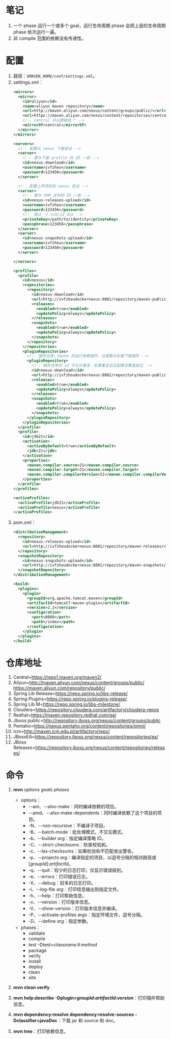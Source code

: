 #  笔记

1. 一个 phase 运行一个或多个 goal，运行生命周期 phase 会把上层的生命周期 phase 依次运行一遍。
1. 非 compile 范围的依赖没有传递性。

# 配置

1. 路径：`$MAVEN_HOME/conf/settings.xml`。
1. settings.xml：
    ```xml
    <mirrors>
      <mirror>
        <id>aliyun</id>
        <name>aliyun maven repository</name>
        <url>http://maven.aliyun.com/nexus/content/groups/public/</url>
        <url>https://maven.aliyun.com/nexus/content/repositories/central</url>
        <!-- central 可以更换成 * -->
        <mirrorOf>central</mirrorOf> 
      </mirror>
    </mirrors>
    
    <servers>
      <!-- 配置从 nexus 下载验证 -->
      <server>
        <!-- 要与下面 profile 的 ID 一致 -->
        <id>nexus-download</id>
        <username>ivfzhou</username>
        <password>123456</password>
      </server>
    
      <!-- 配置上传项目到 nexus 验证 -->
      <server>
        <!-- 要与 POM 文件的 ID 一致 -->
        <id>nexus-releases-upload</id>
        <username>ivfzhou</username>
        <password>123456</password>
        <!-- 默认 ~/.ssh/id_dsa -->
        <privateKey>/path/to/identity</privateKey>
        <passphrase>123456</passphrase>
      </server>
      <server>
        <id>nexus-snapshots-upload</id>
        <username>ivfzhou</username>
        <password>123456</password>
      </server>
    
    </servers>
    
    <profiles>
      <profile>
        <id>nexus</id>
        <repositories>
          <repository>
            <id>nexus-download</id>
            <url>http://ivfzhoudockernexus:8081/repository/maven-public/</url>
            <releases>
              <enabled>true</enabled>
              <updatePolicy>always</updatePolicy>
            </releases>
            <snapshots>
              <enabled>true</enabled>
              <updatePolicy>always</updatePolicy>
            </snapshots>
          </repository>
        </repositories>
        <pluginRepositories>
          <!-- 插件仓库，maven 的运行依赖插件，也需要从私服下载插件 -->
          <pluginRepository>
            <!-- 插件仓库的 id 不允许重复，如果重复后边配置会覆盖前边 -->
            <id>nexus-download</id>
            <url>http://ivfzhoudockernexus:8081/repository/maven-public/</url>
            <releases>
              <enabled>true</enabled>
              <updatePolicy>always</updatePolicy>
            </releases>
            <snapshots>
              <enabled>true</enabled>
              <updatePolicy>always</updatePolicy>
            </snapshots>
          </pluginRepository>
        </pluginRepositories>
      </profile>
      <profile>
        <id>jdk21</id>
        <activation>
          <activeByDefault>true</activeByDefault>
          <jdk>21</jdk>
        </activation>
        <properties>
          <maven.compiler.source>21</maven.compiler.source>
          <maven.compiler.target>21</maven.compiler.target>
          <maven.compiler.compilerVersion>21</maven.compiler.compilerVersion>
        </properties>
      </profile>
    </profiles>
    
    <activeProfiles>
      <activeProfile>jdk21</activeProfile>
      <activeProfile>nexus</activeProfile>
    </activeProfiles>
    ```
1. pom.xml：
    ```xml
    <distributionManagement>
      <repository>
        <id>nexus-releases-upload</id>
        <url>http://ivfzhoudockernexus:8081/repository/maven-releases/</url>
      </repository>
      <snapshotRepository>
        <id>nexus-snapshots-upload</id>
        <url>http://ivfzhoudockernexus:8081/repository/maven-snapshots/</url>
      </snapshotRepository>
    </distributionManagement>
    
    <build>
      <plugins>
        <plugin>
          <groupId>org.apache.tomcat.maven</groupId>
          <artifactId>tomcat7-maven-plugin</artifactId>
          <version>2.2</version>
          <configuration>
            <port>8080</port>
            <path>/index</path>
          </configuration>
        </plugin>
      </plugins>
    </build>
    ```

# 仓库地址

1. Central=https://repo1.maven.org/maven2/
1. Aliyun=http://maven.aliyun.com/nexus/content/groups/public/  
                 https://maven.aliyun.com/repository/public/
1. Spring Lib Release=https://repo.spring.io/libs-release/
1. Spring Plugins=https://repo.spring.io/plugins-release/
1. Spring Lib M=https://repo.spring.io/libs-milestone/
1. Cloudera=https://repository.cloudera.com/artifactory/cloudera-repos
1. Redhat=https://maven.repository.redhat.com/ga/
1. Jboos public=http://repository.jboss.org/nexus/content/groups/public
1. Pentaho=https://nexus.pentaho.org/content/repositories/omni/
1. Icm=http://maven.icm.edu.pl/artifactory/repo/
1. JBossEA=https://repository.jboss.org/nexus/content/repositories/ea/
1. JBoss Releases=https://repository.jboss.org/nexus/content/repositories/releases/

# 命令

1. **mvn** *options* *goals* *phases*
    - options：
        - --am、--also-make：同时编译依赖的项目。
        - --amd、--also-make-dependents：同时编译依赖了这个项目的项目。
        - -N、--non-recursive：不编译子项目。
        - -B、--batch-mode：批处理模式，不交互模式。
        - -b、--builder *arg*：指定编译策略 ID。
        - -C、--strict-checksums：检查校验和。
        - -c、--lax-checksums：如果检验和不匹配发出警告。
        - -p、--projects *arg*：编译指定的项目，以逗号分隔的相对路径或 \[*groupId*\]:*artifactId*。
        - -q、--quit：较少的日志打印，仅显示错误级别。
        - -e、--errors：打印错误日志。
        - -X、--debug：较多的日志打印。
        - -l、--log-file *arg*：打印信息输出到指定文件。
        - -h、--help：打印帮助信息。
        - -v、--version：打印版本信息。
        - -V、--show-version：打印版本信息并编译。
        - -P、--activate-profiles *args*：指定环境文件，逗号分隔。
        - -D、--define *arg*：指定参数。
    - phases：
        - validate
        - compile
        - test -Dtest=*classname*＃*method*
        - package
        - verify
        - install
        - deploy
        - clean
        - site
    
1. **mvn clean verify**

1. **mvn help:describe -Dplugin=*groupId*:*artifactId*:*version***：打印插件帮助信息。

1. **mvn dependency:resolve dependency:resolve-sources -Dclassifier=javaDoc**：下载 jar 和 source 和 doc。

1. **mvn tree**：打印依赖信息。

    
